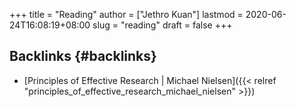 +++
title = "Reading"
author = ["Jethro Kuan"]
lastmod = 2020-06-24T16:08:19+08:00
slug = "reading"
draft = false
+++

## Backlinks {#backlinks}

- [Principles of Effective Research | Michael Nielsen]({{< relref "principles_of_effective_research_michael_nielsen" >}})
